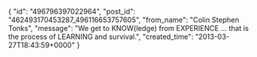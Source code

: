  {
   "id": "496796397022964",
   "post_id": "462493170453287_496116653757605",
   "from_name": "Colin Stephen Tonks",
   "message": "We get to KNOW(ledge) from EXPERIENCE ... that is the process of LEARNING and survival.",
   "created_time": "2013-03-27T18:43:59+0000"
 }
